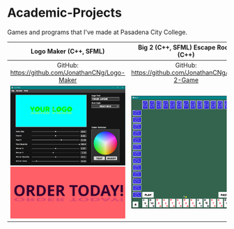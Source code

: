 # Academic-Projects

Games and programs that I've made at Pasadena City College.

Logo Maker (C++, SFML) | Big 2 (C++, SFML) Escape Room (C++) | Escape Room (C++)
:-------------------------:|:-------------------------:|:-------------------------:
GitHub: https://github.com/JonathanCNg/Logo-Maker | GitHub: https://github.com/JonathanCNg/Big-2-Game | GitHub: https://github.com/JonathanCNg/Escape-Room-Game 
<img src="Samples/LogoMaker.png"/> <img src="Samples/OrderToday.png"/> | <img src="Samples/Big2.jpg"/> | <img src="Samples/EscapeRoom.jpg"/>
